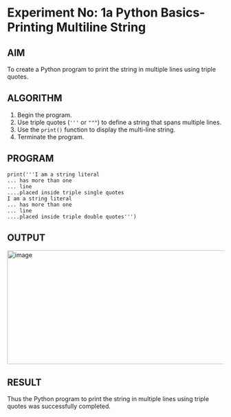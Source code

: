 # Experiment No: 1a Python Basics- Printing Multiline String

## AIM  
To create a Python program to print the string in multiple lines using triple quotes.

## ALGORITHM  
1. Begin the program.  
2. Use triple quotes (`'''` or `"""`) to define a string that spans multiple lines.  
3. Use the `print()` function to display the multi-line string.  
4. Terminate the program.

## PROGRAM
```
print('''I am a string literal
... has more than one
... line
....placed inside triple single quotes
I am a string literal
... has more than one
... line
....placed inside triple double quotes''')

```
## OUTPUT

<img width="727" height="264" alt="image" src="https://github.com/user-attachments/assets/a6f1dcdc-1294-48a1-a8be-96f3eb0bb3e9" />


## RESULT
Thus the Python program to print the string in multiple lines using triple quotes was successfully completed.

